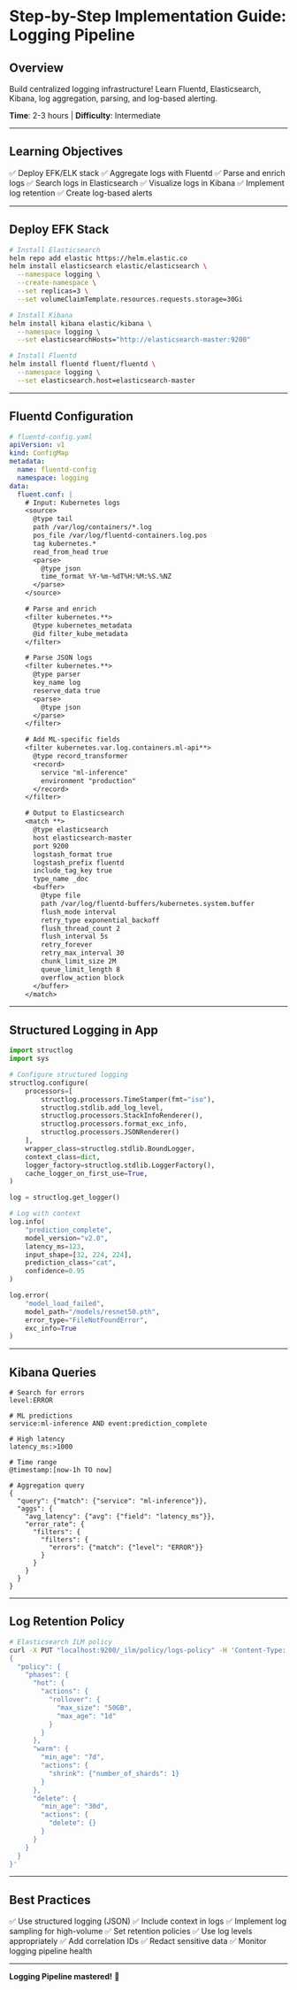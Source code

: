 # Step-by-Step Implementation Guide: Logging Pipeline

## Overview

Build centralized logging infrastructure! Learn Fluentd, Elasticsearch, Kibana, log aggregation, parsing, and log-based alerting.

**Time**: 2-3 hours | **Difficulty**: Intermediate

---

## Learning Objectives

✅ Deploy EFK/ELK stack
✅ Aggregate logs with Fluentd
✅ Parse and enrich logs
✅ Search logs in Elasticsearch
✅ Visualize logs in Kibana
✅ Implement log retention
✅ Create log-based alerts

---

## Deploy EFK Stack

```bash
# Install Elasticsearch
helm repo add elastic https://helm.elastic.co
helm install elasticsearch elastic/elasticsearch \
  --namespace logging \
  --create-namespace \
  --set replicas=3 \
  --set volumeClaimTemplate.resources.requests.storage=30Gi

# Install Kibana
helm install kibana elastic/kibana \
  --namespace logging \
  --set elasticsearchHosts="http://elasticsearch-master:9200"

# Install Fluentd
helm install fluentd fluent/fluentd \
  --namespace logging \
  --set elasticsearch.host=elasticsearch-master
```

---

## Fluentd Configuration

```yaml
# fluentd-config.yaml
apiVersion: v1
kind: ConfigMap
metadata:
  name: fluentd-config
  namespace: logging
data:
  fluent.conf: |
    # Input: Kubernetes logs
    <source>
      @type tail
      path /var/log/containers/*.log
      pos_file /var/log/fluentd-containers.log.pos
      tag kubernetes.*
      read_from_head true
      <parse>
        @type json
        time_format %Y-%m-%dT%H:%M:%S.%NZ
      </parse>
    </source>

    # Parse and enrich
    <filter kubernetes.**>
      @type kubernetes_metadata
      @id filter_kube_metadata
    </filter>

    # Parse JSON logs
    <filter kubernetes.**>
      @type parser
      key_name log
      reserve_data true
      <parse>
        @type json
      </parse>
    </filter>

    # Add ML-specific fields
    <filter kubernetes.var.log.containers.ml-api**>
      @type record_transformer
      <record>
        service "ml-inference"
        environment "production"
      </record>
    </filter>

    # Output to Elasticsearch
    <match **>
      @type elasticsearch
      host elasticsearch-master
      port 9200
      logstash_format true
      logstash_prefix fluentd
      include_tag_key true
      type_name _doc
      <buffer>
        @type file
        path /var/log/fluentd-buffers/kubernetes.system.buffer
        flush_mode interval
        retry_type exponential_backoff
        flush_thread_count 2
        flush_interval 5s
        retry_forever
        retry_max_interval 30
        chunk_limit_size 2M
        queue_limit_length 8
        overflow_action block
      </buffer>
    </match>
```

---

## Structured Logging in App

```python
import structlog
import sys

# Configure structured logging
structlog.configure(
    processors=[
        structlog.processors.TimeStamper(fmt="iso"),
        structlog.stdlib.add_log_level,
        structlog.processors.StackInfoRenderer(),
        structlog.processors.format_exc_info,
        structlog.processors.JSONRenderer()
    ],
    wrapper_class=structlog.stdlib.BoundLogger,
    context_class=dict,
    logger_factory=structlog.stdlib.LoggerFactory(),
    cache_logger_on_first_use=True,
)

log = structlog.get_logger()

# Log with context
log.info(
    "prediction_complete",
    model_version="v2.0",
    latency_ms=123,
    input_shape=[32, 224, 224],
    prediction_class="cat",
    confidence=0.95
)

log.error(
    "model_load_failed",
    model_path="/models/resnet50.pth",
    error_type="FileNotFoundError",
    exc_info=True
)
```

---

## Kibana Queries

```
# Search for errors
level:ERROR

# ML predictions
service:ml-inference AND event:prediction_complete

# High latency
latency_ms:>1000

# Time range
@timestamp:[now-1h TO now]

# Aggregation query
{
  "query": {"match": {"service": "ml-inference"}},
  "aggs": {
    "avg_latency": {"avg": {"field": "latency_ms"}},
    "error_rate": {
      "filters": {
        "filters": {
          "errors": {"match": {"level": "ERROR"}}
        }
      }
    }
  }
}
```

---

## Log Retention Policy

```bash
# Elasticsearch ILM policy
curl -X PUT "localhost:9200/_ilm/policy/logs-policy" -H 'Content-Type: application/json' -d'
{
  "policy": {
    "phases": {
      "hot": {
        "actions": {
          "rollover": {
            "max_size": "50GB",
            "max_age": "1d"
          }
        }
      },
      "warm": {
        "min_age": "7d",
        "actions": {
          "shrink": {"number_of_shards": 1}
        }
      },
      "delete": {
        "min_age": "30d",
        "actions": {
          "delete": {}
        }
      }
    }
  }
}'
```

---

## Best Practices

✅ Use structured logging (JSON)
✅ Include context in logs
✅ Implement log sampling for high-volume
✅ Set retention policies
✅ Use log levels appropriately
✅ Add correlation IDs
✅ Redact sensitive data
✅ Monitor logging pipeline health

---

**Logging Pipeline mastered!** 📝

